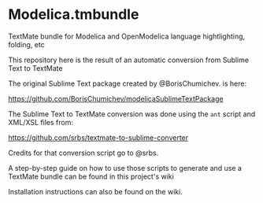 # Modelica.tmbundle
TextMate bundle for Modelica and OpenModelica language hightlighting, folding, etc

This repository here is the result of an automatic conversion from Sublime Text to TextMate

The original Sublime Text package created by @BorisChumichev. is here:

https://github.com/BorisChumichev/modelicaSublimeTextPackage

The Sublime Text to TextMate conversion was done using the `ant` script and XML/XSL files from:

https://github.com/srbs/textmate-to-sublime-converter

Credits for that conversion script go to @srbs.

A step-by-step guide on how to use those scripts to generate and use a TextMate bundle can be found in this project's wiki

Installation instructions can also be found on the wiki.
